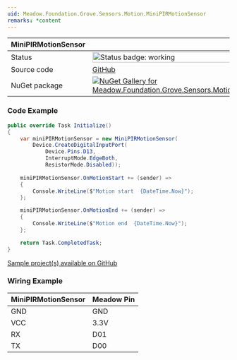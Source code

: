 ```yaml
---
uid: Meadow.Foundation.Grove.Sensors.Motion.MiniPIRMotionSensor
remarks: *content
---
```


| MiniPIRMotionSensor | |
|--------|--------|
| Status | <img src="https://img.shields.io/badge/Working-brightgreen" style="width: auto; height: -webkit-fill-available;" alt="Status badge: working" /> |
| Source code | [GitHub](https://github.com/WildernessLabs/Meadow.Foundation.Grove/tree/main/Source/MiniPIRMotionSensor) |
| NuGet package | <a href="https://www.nuget.org/packages/Meadow.Foundation.Grove.Sensors.Motion.MiniPIRMotionSensor/" target="_blank"><img src="https://img.shields.io/nuget/v/Meadow.Foundation.Grove.Sensors.Motion.MiniPIRMotionSensor.svg?label=Meadow.Foundation.Grove.Sensors.Motion.MiniPIRMotionSensor" alt="NuGet Gallery for Meadow.Foundation.Grove.Sensors.Motion.MiniPIRMotionSensor" /></a> |

### Code Example

```csharp
public override Task Initialize()
{
    var miniPIRMotionSensor = new MiniPIRMotionSensor(
        Device.CreateDigitalInputPort(
            Device.Pins.D13, 
            InterruptMode.EdgeBoth, 
            ResistorMode.Disabled));
    
    miniPIRMotionSensor.OnMotionStart += (sender) =>
    {
        Console.WriteLine($"Motion start  {DateTime.Now}");
    };

    miniPIRMotionSensor.OnMotionEnd += (sender) => 
    { 
        Console.WriteLine($"Motion end  {DateTime.Now}"); 
    };

    return Task.CompletedTask;
}

```

[Sample project(s) available on GitHub](https://github.com/WildernessLabs/Meadow.Foundation.Grove/tree/main/Source/MiniPIRMotionSensor/Sample/MiniPIRMotionSensor_Sample)

### Wiring Example

| MiniPIRMotionSensor | Meadow Pin |
|--------|------------|
| GND    | GND        |
| VCC    | 3.3V       |
| RX     | D01        |
| TX     | D00        |


